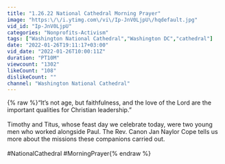```yaml
---
title: "1.26.22 National Cathedral Morning Prayer"
image: "https:\/\/i.ytimg.com\/vi\/Ip-JnV0LjpU\/hqdefault.jpg"
vid_id: "Ip-JnV0LjpU"
categories: "Nonprofits-Activism"
tags: ["Washington National Cathedral","Washington DC","cathedral"]
date: "2022-01-26T19:11:17+03:00"
vid_date: "2022-01-26T10:00:11Z"
duration: "PT10M"
viewcount: "1302"
likeCount: "108"
dislikeCount: ""
channel: "Washington National Cathedral"
---
```

{% raw %}“It’s not age, but faithfulness, and the love of the Lord are the important qualities for Christian leadership.”<br /><br />Timothy and Titus, whose feast day we celebrate today, were two young men who worked alongside Paul. The Rev. Canon Jan Naylor Cope tells us more about the missions these companions carried out.<br /><br />#NationalCathedral #MorningPrayer{% endraw %}
